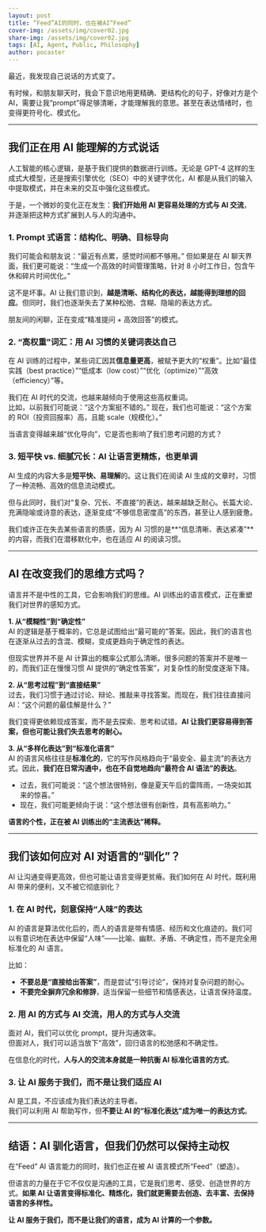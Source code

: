 ```yaml
---
layout: post
title: “Feed”AI的同时，也在被AI“Feed”
cover-img: /assets/img/cover02.jpg
share-img: /assets/img/cover02.jpg
tags: [AI, Agent, Public, Philosophy]
author: pocaster
---
```


最近，我发现自己说话的方式变了。 

有时候，和朋友聊天时，我会下意识地用更精确、更结构化的句子，好像对方是个 AI，需要让我“prompt”得足够清晰，才能理解我的意思。甚至在表达情绪时，也变得更符号化、模式化。

---

## **我们正在用 AI 能理解的方式说话**  

人工智能的核心逻辑，是基于我们提供的数据进行训练。无论是 GPT-4 这样的生成式大模型，还是搜索引擎优化（SEO）中的关键字优化，AI 都是从我们的输入中提取模式，并在未来的交互中强化这些模式。  

于是，一个微妙的变化正在发生：**我们开始用 AI 更容易处理的方式与 AI 交流**，并逐渐把这种方式扩展到人与人的沟通中。  

### **1. Prompt 式语言：结构化、明确、目标导向**  
我们可能会和朋友说：“最近有点累，感觉时间都不够用。”  但如果是在 AI 聊天界面，我们更可能说：“生成一个高效的时间管理策略，针对 8 小时工作日，包含午休和碎片时间优化。”  

这不是坏事。AI 让我们意识到，**越是清晰、结构化的表达，越能得到理想的回应**。但同时，我们也逐渐失去了某种松弛、含糊、隐喻的表达方式。  

朋友间的闲聊，正在变成“精准提问 + 高效回答”的模式。  

### **2. “高权重”词汇：用 AI 习惯的关键词表达自己**  
在 AI 训练的过程中，某些词汇因其**信息量更高**，被赋予更大的“权重”。比如“最佳实践（best practice）”“低成本（low cost）”“优化（optimize）”“高效（efficiency）”等。  

我们在 AI 时代的交流，也越来越倾向于使用这些高权重词。  
比如，以前我们可能说：“这个方案挺不错的。”  现在，我们也可能说：“这个方案的 ROI（投资回报率）高，且能 scale（规模化）。”  

当语言变得越来越“优化导向”，它是否也影响了我们思考问题的方式？  

### **3. 短平快 vs. 细腻冗长：AI 让语言更精炼，也更单调**  
AI 生成的内容大多是**短平快、易理解**的。这让我们在阅读 AI 生成的文章时，习惯了一种流畅、高效的信息流动模式。  

但与此同时，我们对“复杂、冗长、不直接”的表达，越来越缺乏耐心。长篇大论、充满隐喻或诗意的表达，逐渐变成“不够信息密度高”的东西，甚至让人感到疲惫。  

我们或许正在失去某些语言的质感，因为 AI 习惯的是**“信息清晰、表达紧凑”**的内容，而我们在潜移默化中，也在适应 AI 的阅读习惯。  

---

## **AI 在改变我们的思维方式吗？**  

语言并不是中性的工具，它会影响我们的思维。AI 训练出的语言模式，正在重塑我们对世界的感知方式。  

**1. 从“模糊性”到“确定性”**  
AI 的逻辑是基于概率的，它总是试图给出“最可能的”答案。因此，我们的语言也在逐渐从过去的含混、模糊，变成更趋向于确定性的表达。  

但现实世界并不是 AI 计算出的概率公式那么清晰。很多问题的答案并不是唯一的，而我们正在慢慢习惯 AI 提供的“确定性答案”，对复杂性的耐受度逐渐下降。  

**2. 从“思考过程”到“直接结果”**  
过去，我们习惯于通过讨论、辩论、推敲来寻找答案。而现在，我们往往直接问 AI：“这个问题的最佳解是什么？”  

我们变得更依赖现成答案，而不是去探索、思考和试错。**AI 让我们更容易得到答案，但也可能让我们失去思考的耐心。**  

**3. 从“多样化表达”到“标准化语言”**  
AI 的语言风格往往是**标准化的**，它的写作风格趋向于“最安全、最主流”的表达方式。因此，**我们在日常沟通中，也在不自觉地趋向“最符合 AI 语法”的表达**。  

- 过去，我们可能说：“这个想法很特别，像是夏天午后的雷阵雨，一场突如其来的惊喜。”  
- 现在，我们可能更倾向于说：“这个想法很有创新性，具有高影响力。”  

**语言的个性，正在被 AI 训练出的“主流表达”稀释。**  

---

## **我们该如何应对 AI 对语言的“驯化”？**  

AI 让沟通变得更高效，但也可能让语言变得更贫瘠。我们如何在 AI 时代，既利用 AI 带来的便利，又不被它彻底驯化？  

### **1. 在 AI 时代，刻意保持“人味”的表达**  
AI 的语言是算法优化后的，而人的语言是带有情感、经历和文化痕迹的。我们可以有意识地在表达中保留“人味”——比喻、幽默、矛盾、不确定性，而不是完全用标准化的 AI 语言。  

比如：  
- **不要总是“直接给出答案”**，而是尝试“引导讨论”，保持对复杂问题的耐心。  
- **不要完全摒弃冗余和修辞**，适当保留一些细节和情感表达，让语言保持温度。  

### **2. 用 AI 的方式与 AI 交流，用人的方式与人交流**  
面对 AI，我们可以优化 prompt，提升沟通效率。  
但面对人，我们可以适当放下“高效”，回归语言的松弛感和不确定性。  

在信息化的时代，**人与人的交流本身就是一种抗衡 AI 标准化语言的方式**。  

### **3. 让 AI 服务于我们，而不是让我们适应 AI**  
AI 是工具，不应该成为我们表达的主导者。  
我们可以利用 AI 帮助写作，但**不要让 AI 的“标准化表达”成为唯一的表达方式**。  

---

## **结语：AI 驯化语言，但我们仍然可以保持主动权**  

在“Feed” AI 语言能力的同时，我们也正在被 AI 语言模式所“Feed”（塑造）。  

但语言的力量在于它不仅仅是沟通的工具，它是我们思考、感受、创造世界的方式。**如果 AI 让语言变得标准化、精炼化，我们就更需要去创造、去丰富、去保持语言的多样性。**  

**让 AI 服务于我们，而不是让我们的语言，成为 AI 计算的一个参数。**